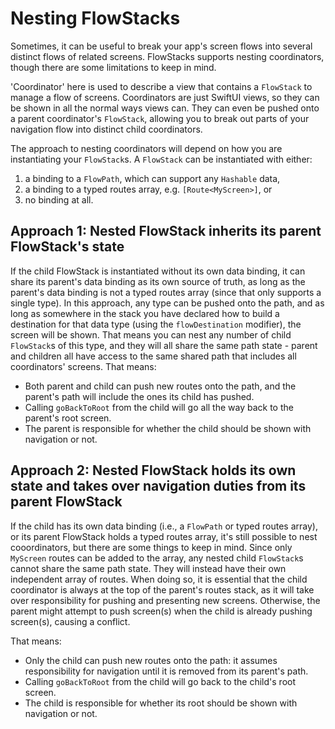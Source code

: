 # Nesting FlowStacks

Sometimes, it can be useful to break your app's screen flows into several distinct flows of related screens. FlowStacks supports nesting coordinators, though there are some limitations to keep in mind. 

'Coordinator' here is used to describe a view that contains a `FlowStack` to manage a flow of screens. Coordinators are just SwiftUI views, so they can be shown in all the normal ways views can. They can even be pushed onto a parent coordinator's `FlowStack`, allowing you to break out parts of your navigation flow into distinct child coordinators. 

The approach to nesting coordinators will depend on how you are instantiating your `FlowStack`s. A `FlowStack` can be instantiated with either:

1. a binding to a `FlowPath`, which can support any `Hashable` data,
1. a binding to a typed routes array, e.g. `[Route<MyScreen>]`, or
1. no binding at all.

## Approach 1: Nested FlowStack inherits its parent FlowStack's state

If the child FlowStack is instantiated without its own data binding, it can share its parent's data binding as its own source of truth, as long as the parent's data binding is not a typed routes array (since that only supports a single type). In this approach, any type can be pushed onto the path, and as long as somewhere in the stack you have declared how to build a destination for that data type (using the `flowDestination` modifier), the screen will be shown. That means you can nest any number of child `FlowStack`s of this type, and they will all share the same path state - parent and children all have access to the same shared path that includes all coordinators' screens. That means:

- Both parent and child can push new routes onto the path, and the parent's path will include the ones its child has pushed.
- Calling `goBackToRoot` from the child will go all the way back to the parent's root screen.
- The parent is responsible for whether the child should be shown with navigation or not.


## Approach 2: Nested FlowStack holds its own state and takes over navigation duties from its parent FlowStack

If the child has its own data binding (i.e., a `FlowPath` or typed routes array), or its parent FlowStack holds a typed routes array, it's still possible to nest cooordinators, but there are some things to keep in mind. Since only `MyScreen` routes can be added to the array, any nested child `FlowStack`s cannot share the same path state. They will instead have their own independent array of routes. When doing so, it is essential that the child coordinator is always at the top of the parent's routes stack, as it will take over responsibility for pushing and presenting new screens. Otherwise, the parent might attempt to push screen(s) when the child is already pushing screen(s), causing a conflict. 

That means:

- Only the child can push new routes onto the path: it assumes responsibility for navigation until it is removed from its parent's path.
- Calling `goBackToRoot` from the child will go back to the child's root screen.
- The child is responsible for whether its root should be shown with navigation or not.

